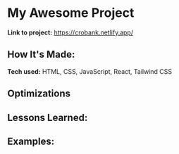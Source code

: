 # My Awesome Project

**Link to project:** https://crobank.netlify.app/

## How It's Made:

**Tech used:** HTML, CSS, JavaScript, React, Tailwind CSS

## Optimizations

## Lessons Learned:

## Examples:
